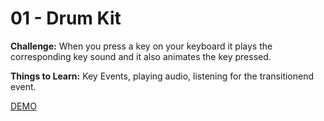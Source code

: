 # 01 - Drum Kit

**Challenge:** When you press a key on your keyboard it plays the corresponding key sound and it also animates the key pressed.

**Things to Learn:** Key Events, playing audio, listening for the transitionend event.

[DEMO](https://voloshin-sergei.github.io/30DaysOfJavaScript/01_day%20Drum%20Kit/)
